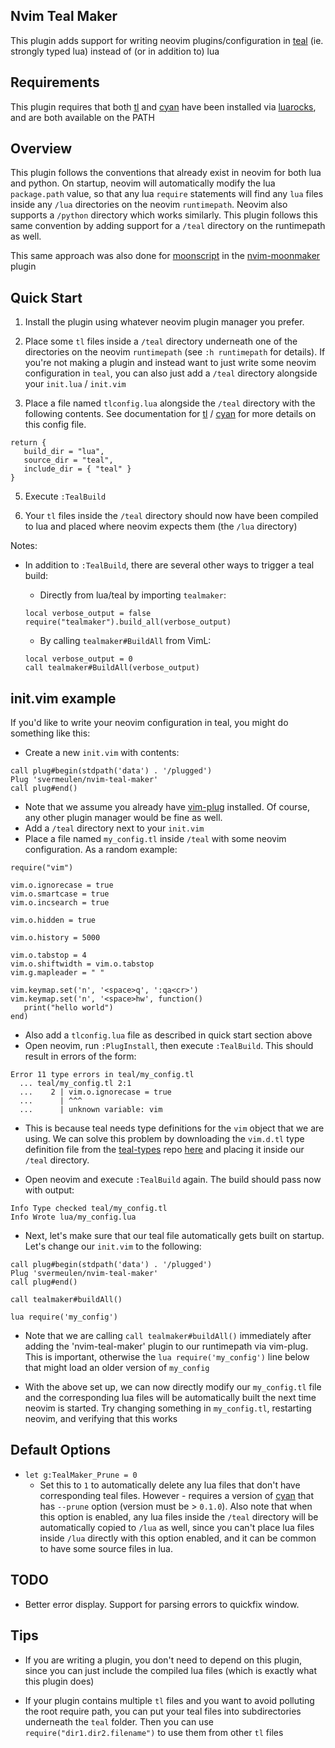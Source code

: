 
## Nvim Teal Maker

This plugin adds support for writing neovim plugins/configuration in [teal](https://github.com/teal-language/tl) (ie. strongly typed lua) instead of (or in addition to) lua

## Requirements

This plugin requires that both [tl](https://github.com/teal-language/tl) and [cyan](https://github.com/teal-language/cyan) have been installed via [luarocks](https://luarocks.org/), and are both available on the PATH

## Overview

This plugin follows the conventions that already exist in neovim for both lua and python. On startup, neovim will automatically modify the lua `package.path` value, so that any lua `require` statements will find any `lua` files inside any `/lua` directories on the neovim `runtimepath`.  Neovim also supports a `/python` directory which works similarly.  This plugin follows this same convention by adding support for a `/teal` directory on the runtimepath as well.

This same approach was also done for [moonscript](https://moonscript.org/) in the [nvim-moonmaker](https://github.com/svermeulen/nvim-moonmaker) plugin

## Quick Start

1. Install the plugin using whatever neovim plugin manager you prefer.

2. Place some `tl` files inside a `/teal` directory underneath one of the directories on the neovim `runtimepath` (see `:h runtimepath` for details).  If you're not making a plugin and instead want to just write some neovim configuration in `teal`, you can also just add a `/teal` directory alongside your `init.lua` / `init.vim`

3. Place a file named `tlconfig.lua` alongside the `/teal` directory with the following contents.  See documentation for [tl](https://github.com/teal-language/tl) / [cyan](https://github.com/teal-language/cyan) for more details on this config file.

  ```
  return {
     build_dir = "lua",
     source_dir = "teal",
     include_dir = { "teal" }
  }
  ```

5. Execute `:TealBuild`

6. Your `tl` files inside the `/teal` directory should now have been compiled to lua and placed where neovim expects them (the `/lua` directory)

Notes:

* In addition to `:TealBuild`, there are several other ways to trigger a teal build:

    * Directly from lua/teal by importing `tealmaker`:

    ```
    local verbose_output = false
    require("tealmaker").build_all(verbose_output)
    ```

    * By calling `tealmaker#BuildAll` from VimL:

    ```
    local verbose_output = 0
    call tealmaker#BuildAll(verbose_output)
    ```

## init.vim example

If you'd like to write your neovim configuration in teal, you might do something like this:

* Create a new `init.vim` with contents:

```
call plug#begin(stdpath('data') . '/plugged')
Plug 'svermeulen/nvim-teal-maker'
call plug#end()
```

* Note that we assume you already have [vim-plug](https://github.com/junegunn/vim-plug) installed.  Of course, any other plugin manager would be fine as well.
* Add a `/teal` directory next to your `init.vim`
* Place a file named `my_config.tl` inside `/teal` with some neovim configuration.  As a random example:

```
require("vim")

vim.o.ignorecase = true
vim.o.smartcase = true
vim.o.incsearch = true

vim.o.hidden = true

vim.o.history = 5000

vim.o.tabstop = 4
vim.o.shiftwidth = vim.o.tabstop
vim.g.mapleader = " "

vim.keymap.set('n', '<space>q', ':qa<cr>')
vim.keymap.set('n', '<space>hw', function()
   print("hello world")
end)
```

* Also add a `tlconfig.lua` file as described in quick start section above
* Open neovim, run `:PlugInstall`, then execute `:TealBuild`.  This should result in errors of the form:

```
Error 11 type errors in teal/my_config.tl
  ... teal/my_config.tl 2:1
  ...    2 | vim.o.ignorecase = true
  ...      | ^^^
  ...      | unknown variable: vim
```

* This is because teal needs type definitions for the `vim` object that we are using.  We can solve this problem by downloading the `vim.d.tl` type definition file from the [teal-types](https://github.com/teal-language/teal-types) repo [here](https://github.com/teal-language/teal-types/blob/master/types/neovim/vim.d.tl) and placing it inside our `/teal` directory.

* Open neovim and execute `:TealBuild` again.  The build should pass now with output:

```
Info Type checked teal/my_config.tl
Info Wrote lua/my_config.lua
```

* Next, let's make sure that our teal file automatically gets built on startup.  Let's change our `init.vim` to the following:

```
call plug#begin(stdpath('data') . '/plugged')
Plug 'svermeulen/nvim-teal-maker'
call plug#end()

call tealmaker#buildAll()

lua require('my_config')
```

* Note that we are calling `call tealmaker#buildAll()` immediately after adding the 'nvim-teal-maker' plugin to our runtimepath via vim-plug.  This is important, otherwise the `lua require('my_config')` line below that might load an older version of `my_config`

* With the above set up, we can now directly modify our `my_config.tl` file and the corresponding lua files will be automatically built the next time neovim is started.  Try changing something in `my_config.tl`, restarting neovim, and verifying that this works

## Default Options

* `let g:TealMaker_Prune = 0`
    * Set this to `1` to automatically delete any lua files that don't have corresponding teal files.  However - requires a version of [cyan](https://github.com/teal-language/cyan) that has `--prune` option (version must be > `0.1.0`).  Also note that when this option is enabled, any lua files inside the `/teal` directory will be automatically copied to `/lua` as well, since you can't place lua files inside `/lua` directly with this option enabled, and it can be common to have some source files in lua.

## TODO

* Better error display.  Support for parsing errors to quickfix window.

## Tips

* If you are writing a plugin, you don't need to depend on this plugin, since you can just include the compiled lua files (which is exactly what this plugin does)

* If your plugin contains multiple `tl` files and you want to avoid polluting the root require path, you can put your teal files into subdirectories underneath the `teal` folder.  Then you can use `require("dir1.dir2.filename")` to use them from other `tl` files

